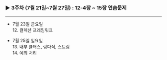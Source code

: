 ### ▶︎ 3주차 (7월 21일~7월 27일) : 12-4장 ~ 15장 연습문제
---

 - 7월 23일 금요일    
     12. 컬렉션 프레임워크

 - 7월 25일 일요일     
     13. 내부 클래스, 람다식, 스트림  
     14. 예외 처리

